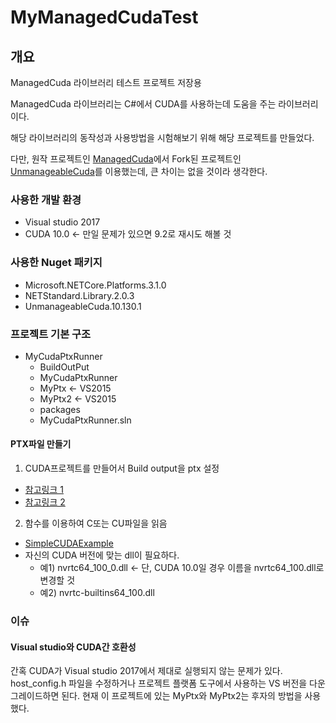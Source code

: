 # MyManagedCudaTest


## 개요
ManagedCuda 라이브러리 테스트 프로젝트 저장용

ManagedCuda 라이브러리는 C#에서 CUDA를 사용하는데 도움을 주는 라이브러리이다.

해당 라이브러리의 동작성과 사용방법을 시험해보기 위해 해당 프로젝트를 만들었다.

다만, 원작 프로젝트인 [ManagedCuda](http://kunzmi.github.io/managedCuda/)에서 Fork된 프로젝트인 [UnmanageableCuda](https://github.com/kaby76/managedCuda)를 이용했는데, 큰 차이는 없을 것이라 생각한다.



### 사용한 개발 환경
- Visual studio 2017
- CUDA 10.0 ← 만일 문제가 있으면 9.2로 재시도 해볼 것



### 사용한 Nuget 패키지
- Microsoft.NETCore.Platforms.3.1.0
- NETStandard.Library.2.0.3
- UnmanageableCuda.10.130.1



### 프로젝트 기본 구조
- MyCudaPtxRunner
  - BuildOutPut
  - MyCudaPtxRunner
  - MyPtx ← VS2015
  - MyPtx2 ← VS2015
  - packages
  - MyCudaPtxRunner.sln



#### PTX파일 만들기
1. CUDA프로젝트를 만들어서 Build output을 ptx 설정
  - [참고링크 1](https://blog.naver.com/pkk1113/221362455788)
  - [참고링크 2](https://blog.naver.com/pjm2108/220269762506)
2. 함수를 이용하여 C또는 CU파일을 읽음
  - [SimpleCUDAExample](https://github.com/mgravell/SimpleCUDAExample)
  - 자신의 CUDA 버전에 맞는 dll이 필요하다.
    - 예1) nvrtc64_100_0.dll ← 단, CUDA 10.0일 경우 이름을 nvrtc64_100.dll로 변경할 것
    - 예2) nvrtc-builtins64_100.dll



### 이슈
#### Visual studio와 CUDA간 호환성
간혹 CUDA가 Visual studio 2017에서 제대로 실행되지 않는 문제가 있다.
host_config.h 파일을 수정하거나 프로젝트 플랫폼 도구에서 사용하는 VS 버전을 다운그레이드하면 된다.
현재 이 프로젝트에 있는 MyPtx와 MyPtx2는 후자의 방법을 사용했다.

####
